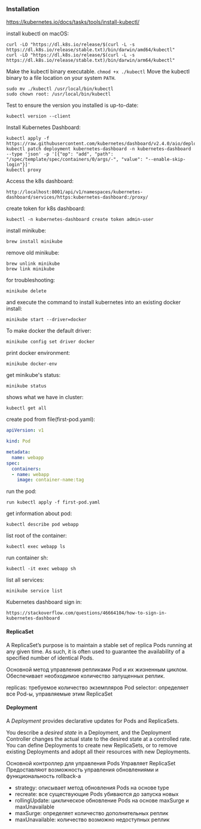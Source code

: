 ### Installation
https://kubernetes.io/docs/tasks/tools/install-kubectl/

install kubectl on macOS:
```
curl -LO "https://dl.k8s.io/release/$(curl -L -s https://dl.k8s.io/release/stable.txt)/bin/darwin/amd64/kubectl"
curl -LO "https://dl.k8s.io/release/$(curl -L -s https://dl.k8s.io/release/stable.txt)/bin/darwin/arm64/kubectl"
```
Make the kubectl binary executable.
`chmod +x ./kubectl`
Move the kubectl binary to a file location on your system `PATH`.
```
sudo mv ./kubectl /usr/local/bin/kubectl
sudo chown root: /usr/local/bin/kubectl
```
Test to ensure the version you installed is up-to-date:
```
kubectl version --client
```
Install Kubernetes Dashboard:
```
kubectl apply -f https://raw.githubusercontent.com/kubernetes/dashboard/v2.4.0/aio/deploy/recommended.yaml
kubectl patch deployment kubernetes-dashboard -n kubernetes-dashboard --type 'json' -p '[{"op": "add", "path": "/spec/template/spec/containers/0/args/-", "value": "--enable-skip-login"}]'
kubectl proxy
```
Access the k8s dashboard:
```
http://localhost:8001/api/v1/namespaces/kubernetes-dashboard/services/https:kubernetes-dashboard:/proxy/
```
create token for k8s dashboard:
```
kubectl -n kubernetes-dashboard create token admin-user
```
install minikube:
```
brew install minikube
```
remove old minikube:
```
brew unlink minikube
brew link minikube
```
for troubleshooting:
```
minikube delete
```
and execute the command to install kubernetes into an existing docker install:
```
minikube start --driver=docker
```
To make docker the default driver:
```
minikube config set driver docker
```
print docker environment:
```
minikube docker-env
```
get minikube's status:
```
minikube status
```
shows what we have in cluster:
```
kubectl get all
```
create pod from file(first-pod.yaml):
```yaml
apiVersion: v1

kind: Pod

metadata:
  name: webapp
spec:
  containers:
  - name: webapp
    image: container-name:tag
```
run the pod: 
```
run kubectl apply -f first-pod.yaml
```
get information about pod:
```
kubectl describe pod webapp
```
list root of the container:
```
kubectl exec webapp ls
```
run container sh:
```
kubectl -it exec webapp sh
```
list all services:
```
minikube service list
```
Kubernetes dashboard sign in:
```
https://stackoverflow.com/questions/46664104/how-to-sign-in-kubernetes-dashboard
```

#### ReplicaSet
A ReplicaSet’s purpose is to maintain a stable set of replica Pods running at any given time. As such, it is often used to guarantee the availability of a specified number of identical Pods.

Основной метод управления репликами Pod и их жизненным циклом. 
Обеспечивает необходимое количество запущенных реплик.

replicas: требуемое количество экземпляров Pod
selector: определяет все Pod-ы, управляемые этим ReplicaSet
#### Deployment
A *Deployment* provides declarative updates for Pods and ReplicaSets.

You describe a *desired state* in a Deployment, and the Deployment Controller changes the actual state to the desired state at a controlled rate. You can define Deployments to create new ReplicaSets, or to remove existing Deployments and adopt all their resources with new Deployments.

Основной контроллер для управления Pods
Управляет ReplicaSet
Предоставляют возможность управления обновлениями и функциональность rollback-a
* strategy: описывает метод обновления Pods на основе type
* recreate: все существующие Pods убиваются до запуска новых
* rollingUpdate: циклическое обновление Pods на основе maxSurge и maxUnavailable
* maxSurge: определяет количество дополнительных реплик
* maxUnavailable: количество возможно недоступных реплик
